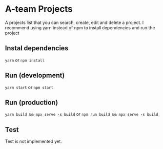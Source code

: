 # A-team Projects

A projects list that you can search, create, edit and delete a project. I recommend using yarn instead of npm to install dependencies and run the project

## Instal dependencies

`yarn` or `npm install`

## Run (development)

`yarn start` or `npm start`

## Run (production)

`yarn build && npx serve -s build` or `npm run build && npx serve -s build`

## Test

Test is not implemented yet.
